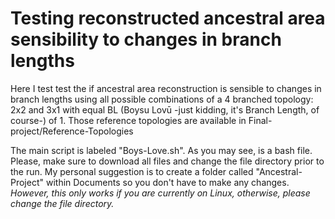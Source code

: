 # Testing reconstructed ancestral area sensibility to changes in branch lengths 
Here I test test the if ancestral area reconstruction is sensible to changes in branch lengths using all possible combinations of a 4 branched topology: 2x2 and 3x1 with equal BL (Boysu Lovū -just kidding, it's Branch Length, of course-) of 1. Those reference topologies are available in Final-project/Reference-Topologies

The main script is labeled "Boys-Love.sh". As you may see, is a bash file. Please, make sure to download all files and change the file directory prior to the run. My personal suggestion is to create a folder called "Ancestral-Project" within Documents so you don't have to make any changes. *However, this only works if you are currently on Linux, otherwise, please change the file directory.*
